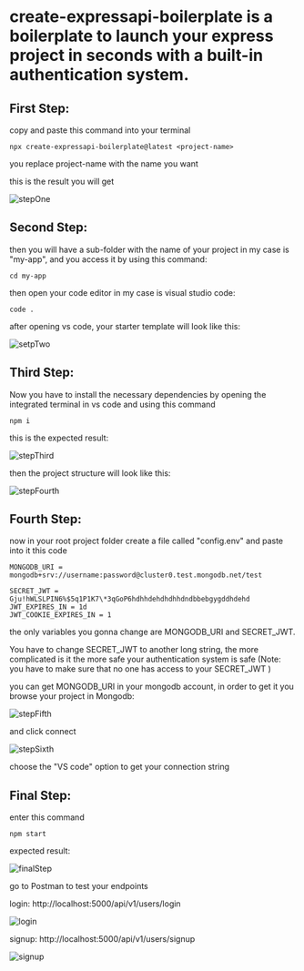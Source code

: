 

# create-expressapi-boilerplate is a boilerplate to launch your express project in seconds with a built-in authentication system.

## First Step:

copy and paste this command into your terminal

```
npx create-expressapi-boilerplate@latest <project-name>
```

you replace project-name with the name you want

this is the result you will get


![stepOne](https://user-images.githubusercontent.com/69359301/236296732-20a05e5d-7d63-4f28-9306-a512c83ca076.png)



## Second Step:

then you will have a sub-folder with the name of your project in my case is "my-app", and you access it by using this command:

```
cd my-app
```

then open your code editor in my case is visual studio code:

```
code .
```

after opening vs code, your starter template will look like this:


![setpTwo](https://user-images.githubusercontent.com/69359301/236297002-0eda3a5b-7214-4d44-abcb-81fef8994fac.png)


## Third Step:

Now you have to install the necessary dependencies by opening the integrated terminal in vs code and using this command

```
npm i
```

this is the expected result:


![stepThird](https://user-images.githubusercontent.com/69359301/236297083-115b3e19-8dd8-41e2-9706-773d523b06b6.png)


then the project structure will look like this:

![stepFourth](https://user-images.githubusercontent.com/69359301/236297216-ec279f64-e637-46b0-891e-89204ee07afa.png)


## Fourth Step:

now in your root project folder create a file called "config.env" and paste into it this code

```
MONGODB_URI = mongodb+srv://username:password@cluster0.test.mongodb.net/test

SECRET_JWT = Gju!hWLSLPIN6%$5q1P1K7\*3qGoP6hdhhdehdhdhhdndbbebgygddhdehd
JWT_EXPIRES_IN = 1d
JWT_COOKIE_EXPIRES_IN = 1

```

the only variables you gonna change are MONGODB_URI and SECRET_JWT.

You have to change SECRET_JWT to another long string, the more complicated is it the more safe your authentication system is safe (Note: you have to make sure that no one has access to your SECRET_JWT )

you can get MONGODB_URI in your mongodb account, in order to get it you browse your project in Mongodb:

![stepFifth](https://user-images.githubusercontent.com/69359301/236297241-375f3d4f-f85f-4904-93e5-fbdd627c0a8f.png)


and click connect

![stepSixth](https://user-images.githubusercontent.com/69359301/236297300-8bc72e89-212e-437d-856c-518b982bda29.png)


choose the "VS code" option to get your connection string

## Final Step:

enter this command

```
npm start
```

expected result:

![finalStep](https://user-images.githubusercontent.com/69359301/236297605-043ff53c-7efa-4533-9c01-ffb91cee7cda.png)


go to Postman to test your endpoints

login: http://localhost:5000/api/v1/users/login

![login](https://user-images.githubusercontent.com/69359301/236297626-43861f15-2cf8-48fe-bcd1-c154226d1b1e.png)


signup: http://localhost:5000/api/v1/users/signup

![signup](https://user-images.githubusercontent.com/69359301/236297652-e34a9d7d-07a7-4446-a284-879a0e553799.png)

